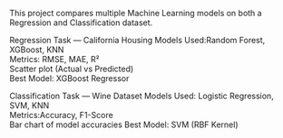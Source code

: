 This project compares multiple Machine Learning models on both a Regression and Classification dataset.

Regression Task — California Housing
Models Used:Random Forest, XGBoost, KNN  
Metrics: RMSE, MAE, R²  
Scatter plot (Actual vs Predicted)  
Best Model: XGBoost Regressor

Classification Task — Wine Dataset
Models Used: Logistic Regression, SVM, KNN  
Metrics:Accuracy, F1-Score  
Bar chart of model accuracies
Best Model: SVM (RBF Kernel)
